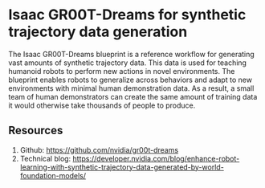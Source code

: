 # Isaac GR00T-Dreams for synthetic trajectory data generation

The Isaac GR00T-Dreams blueprint is a reference workflow for generating vast amounts of synthetic trajectory data. This data is used for teaching humanoid robots to perform new actions in novel environments. The blueprint enables robots to generalize across behaviors and adapt to new environments with minimal human demonstration data. As a result, a small team of human demonstrators can create the same amount of training data it would otherwise take thousands of people to produce.

## Resources

1. Github: https://github.com/nvidia/gr00t-dreams
3. Technical blog: https://developer.nvidia.com/blog/enhance-robot-learning-with-synthetic-trajectory-data-generated-by-world-foundation-models/
